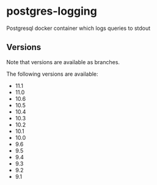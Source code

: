# postgres-logging
Postgresql docker container which logs queries to stdout

## Versions
Note that versions are available as branches.


The following versions are available:

* 11.1
* 11.0
* 10.6
* 10.5
* 10.4
* 10.3
* 10.2
* 10.1
* 10.0
* 9.6
* 9.5
* 9.4
* 9.3
* 9.2
* 9.1
